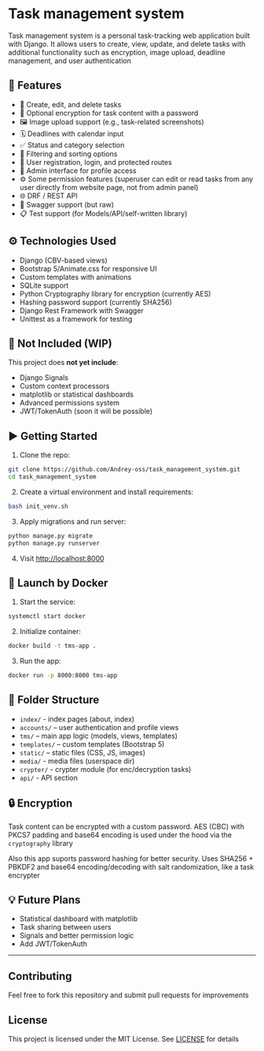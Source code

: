 # Task management system

Task management system is a personal task-tracking web application built with Django. It allows users to create, view, update, and delete tasks with additional functionality such as encryption, image upload, deadline management, and user authentication

## 🔧 Features

- 📝 Create, edit, and delete tasks
- 🔐 Optional encryption for task content with a password
- 🖼️ Image upload support (e.g., task-related screenshots)
- 🗓️ Deadlines with calendar input
- ✅ Status and category selection
- 🔎 Filtering and sorting options
- 👤 User registration, login, and protected routes
- 🧩 Admin interface for profile access
- ⚙️ Some permission features (superuser can edit or read tasks from any user directly from website page, not from admin panel)
- 🌐 DRF / REST API
- 📄 Swagger support (but raw)
- 📋 Test support (for Models/API/self-written library)

## ⚙️ Technologies Used

- Django (CBV-based views)
- Bootstrap 5/Animate.css for responsive UI
- Custom templates with animations
- SQLite support
- Python Cryptography library for encryption (currently AES)
- Hashing password support (currently SHA256)
- Django Rest Framework with Swagger
- Unittest as a framework for testing

## 🚫 Not Included (WIP)

This project does **not yet include**:
- Django Signals
- Custom context processors
- matplotlib or statistical dashboards
- Advanced permissions system
- JWT/TokenAuth (soon it will be possible)

## ▶️ Getting Started

1. Clone the repo:
```bash
git clone https://github.com/Andrey-oss/task_management_system.git
cd task_management_system
```

2. Create a virtual environment and install requirements:
```bash
bash init_venv.sh
```

3. Apply migrations and run server:
```bash
python manage.py migrate
python manage.py runserver
```

4. Visit [http://localhost:8000](http://localhost:8000)

## 🐳 Launch by Docker

1. Start the service:
```bash
systemctl start docker
```

2. Initialize container:
```bash
docker build -t tms-app .
```

3. Run the app:
```bash
docker run -p 8000:8000 tms-app
```

## 📁 Folder Structure

- `index/` - index pages (about, index)
- `accounts/` – user authentication and profile views
- `tms/` – main app logic (models, views, templates)
- `templates/` – custom templates (Bootstrap 5)
- `static/` – static files (CSS, JS, images)
- `media/` - media files (userspace dir)
- `crypter/` - crypter module (for enc/decryption tasks)
- `api/` - API section

## 🔒 Encryption

Task content can be encrypted with a custom password. AES (CBC) with PKCS7 padding and base64 encoding is used under the hood via the `cryptography` library

Also this app suports password hashing for better security. Uses SHA256 + PBKDF2 and base64 encoding/decoding with salt randomization, like a task encrypter 

## 💡 Future Plans

- Statistical dashboard with matplotlib
- Task sharing between users
- Signals and better permission logic
- Add JWT/TokenAuth

---

## Contributing
Feel free to fork this repository and submit pull requests for improvements

## License
This project is licensed under the MIT License. See [LICENSE](LICENSE) for details
